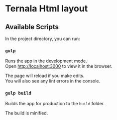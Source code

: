 # Ternala Html layout

## Available Scripts

In the project directory, you can run:

### `gulp`

Runs the app in the development mode.<br>
Open [http://localhost:3000](http://localhost:3000) to view it in the browser.

The page will reload if you make edits.<br>
You will also see any lint errors in the console.

### `gulp build`

Builds the app for production to the `build` folder.<br>

The build is minified.<br>

